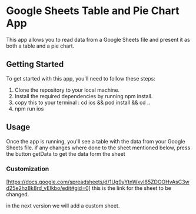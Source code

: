 # Google Sheets Table and Pie Chart App
This app allows you to read data from a Google Sheets file and present it as both a table and a pie chart.

## Getting Started
To get started with this app, you'll need to follow these steps:

1. Clone the repository to your local machine.
2. Install the required dependencies by running npm install.
3. copy this to your terminal : cd ios && pod install && cd .. 
4. npm run ios 


## Usage
Once the app is running, you'll see a table with the data from your Google Sheets file. 
if any changes where done to the sheet mentioned below, press the button getData to get the data form the sheet

### Customization
[https://docs.google.com/spreadsheets/d/1Ug9yYtnWxvI85ZDGOHvAsC3wd25e2hz8k8rd_vEIkbo/edit#gid=0]
this is the link for the sheet to be changed. 

in the next version we will add a custom sheet. 


